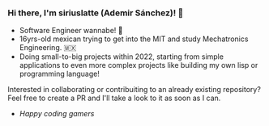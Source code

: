 ### Hi there, I'm siriuslatte (Ademir Sánchez)! 👋

- Software Engineer wannabe! 📶
- 16yrs-old mexican trying to get into the MIT and study Mechatronics Engineering. 🇲🇽
- Doing small-to-big projects within 2022, starting from simple applications to even more complex projects like building my own lisp or programming language!

Interested in collaborating or contribuiting to an already existing repository? Feel free to create a PR and I'll take a look to it as soon as I can.

- *Happy coding gamers*
